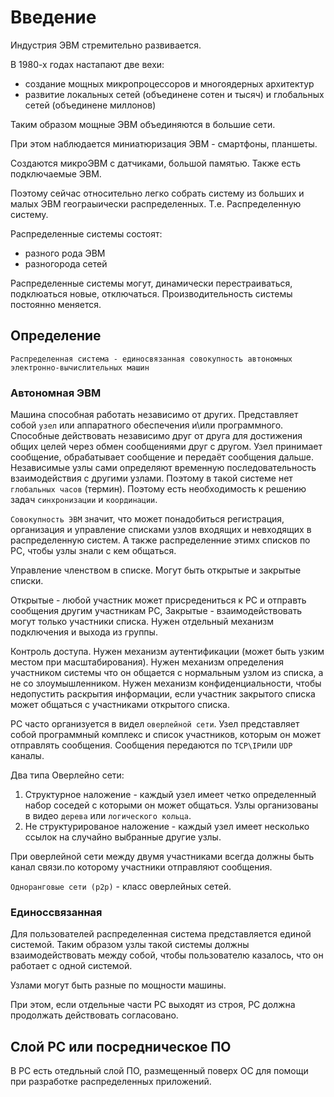 # Введение

Индустрия ЭВМ стремительно развивается.

В 1980-х годах настапают две вехи:

- создание мощных микропроцессоров и многоядерных архитектур
- развитие локальных сетей (объединене сотен и тысяч) и глобальных сетей (объединене миллонов)
  
Таким образом мощные ЭВМ объединяются в большие сети.

При этом наблюдается миниатюризация ЭВМ - смартфоны, планшеты.

Создаются микроЭВМ с датчиками, большой памятью. Также есть подключаемые ЭВМ. 

Поэтому сейчас относительно легко собрать систему из больших и малых ЭВМ геограыически распределенных. Т.е. Распределенную систему.

Распределенные системы состоят:
- разного рода ЭВМ
- разногорода сетей

Распределенные системы могут, динамически перестраиваться, подклюаться новые, отключаться. Производительность системы постоянно меняется.

## Определение

```
Распределенная система - единосвязанная совокупность автономных электронно-вычислительных машин
```

### Автономная ЭВМ 

Машина способная работать независимо от других. Представляет собой `узел` или аппаратного обеспечения и\или программного. Способные действовать независимо друг от друга для достижения общих целей через обмен сообщениями друг с другом. Узел принимает сообщение, обрабатывает сообщение и передаёт сообщения дальше. Независимые узлы сами определяют временную последовательность взаимодействия с другими узлами. Поэтому в такой системе нет `глобальных часов` (термин). Поэтому есть необходимость к решению задач `синхронизации` и `координации`.

`Совокупность ЭВМ` значит, что может понадобиться регистрация, организация и управление списками узлов входящих и невходящих в распределенную систем. А также распределенние этимх списков по РС, чтобы узлы знали с кем общаться.

Управление членством в списке. Могут быть открытые и закрытые списки.

Открытые - любой участник может присредениться к РС и отправть сообщения другим участникам РС,
Закрытые - взаимодействовать могут только участники списка. Нужен отдельный механизм подключения и выхода из группы.

Контроль доступа. Нужен механизм аутентификации (может быть узким местом при масштабирования). Нужен механизм определения участником системы что он общается с нормальным узлом из списка, а не со злоумышленником. Нужен механизм конфиденциальности, чтобы недопустить раскрытия информации, если участник закрытого списка может общаться с участниками открытого списка.

РС часто организуется в видел `оверлейной сети`. Узел представляет собой программный комплекс и список участников, которым он может отправлять сообщения. Сообщения передаются по `TCP\IP`или `UDP` каналы.

Два типа Оверлейно сети:
1. Структурное наложение - каждый узел имеет четко определенный набор соседей с которыми он может общаться. Узлы организованы в видео `дерева` или `логического кольца`.
2. Не структурированое наложение - каждый узел имеет несколько ссылок на случайно выбранные другие узлы.

При оверлейной сети между двумя участниками всегда должны быть канал связи.по которому участники отправляют сообщения.

`Одноранговые сети (p2p)` - класс оверлейных сетей.

### Единоссвязанная 

Для пользователей распределенная система представляется единой системой. Таким образом узлы такой системы должны взаимодействовать между собой, чтобы пользователю казалось, что он работает с одной системой.

Узлами могут быть разные по мощности машины.

При этом, если отдельные части РС выходят из строя, РС должна продолжать действовать согласовано.

## Слой РС или посредническое ПО

В РС есть отедльный слой ПО, размещенный поверх ОС для помощи при разработке распределенных приложений. 





